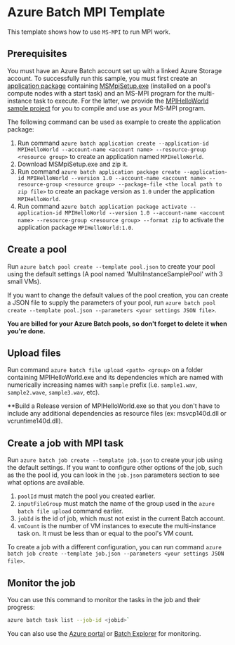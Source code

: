 # Azure Batch MPI Template
This template shows how to use `MS-MPI` to run MPI work.

## Prerequisites
You must have an Azure Batch account set up with a linked Azure Storage account.
To successfully run this sample, you must first create an [application package](https://docs.microsoft.com/azure/batch/batch-application-packages) containing [MSMpiSetup.exe](https://msdn.microsoft.com/library/bb524831.aspx) (installed on a pool's compute nodes with a start task) and an MS-MPI program for the multi-instance task to execute. For the latter, we provide the [MPIHelloWorld sample project](https://github.com/Azure/azure-batch-samples/tree/master/CSharp/ArticleProjects/MultiInstanceTasks/MPIHelloWorld) for you to compile and use as your MS-MPI program.

The following command can be used as example to create the application package:

1. Run command `azure batch application create --application-id MPIHelloWorld --account-name <account name> --resource-group <resource group>` to create an application named `MPIHelloWorld`.
2. Download MSMpiSetup.exe and zip it.
3. Run command `azure batch application package create --application-id MPIHelloWorld --version 1.0 --account-name <account name> --resource-group <resource group> --package-file <the local path to zip file>` to create an package version as `1.0` under the application `MPIHelloWorld`.
4. Run command `azure batch application package activate --application-id MPIHelloWorld --version 1.0 --account-name <account name> --resource-group <resource group> --format zip` to activate the application package `MPIHelloWorld:1.0`. 

## Create a pool
Run `azure batch pool create --template pool.json` to create your pool using the default settings (A pool named 'MultiInstanceSamplePool' with 3 small VMs). 

If you want to change the default values of the pool creation, you can create a JSON file to supply the parameters of your pool, run `azure batch pool create --template pool.json --parameters <your settings JSON file>`.

**You are billed for your Azure Batch pools, so don't forget to delete it when you're done.**

## Upload files
Run command `azure batch file upload <path> <group>` on a folder containing MPIHelloWorld.exe and its dependencies which are named with numerically increasing names with `sample` prefix (i.e. `sample1.wav`, `sample2.wave`, `sample3.wav`, etc).

**Build a Release version of MPIHelloWorld.exe so that you don't have to include any additional dependencies as resource files (ex: msvcp140d.dll or vcruntime140d.dll).

## Create a job with MPI task
Run `azure batch job create --template job.json` to create your job using the default settings. If you want to configure other options of the job, such as the the pool id, you can look in the `job.json` parameters section to see what options are available.

1. `poolId` must match the pool you created earlier.
2. `inputFileGroup` must match the name of the group used in the `azure batch file upload` command earlier.
3. `jobId` is the id of job, which must not exist in the current Batch account.
4. `vmCount` is the number of VM instances to execute the multi-instance task on.  It must be less than or equal to the pool's VM count.

To create a job with a different configuration, you can run command `azure batch job create --template job.json --parameters <your settings JSON file>`.

## Monitor the job

You can use this command to monitor the tasks in the job and their progress:
``` bash
azure batch task list --job-id <jobid>`
```
You can also use the [Azure portal](https://portal.azure.com) or [Batch Explorer](https://github.com/Azure/azure-batch-samples/tree/master/CSharp/BatchExplorer) for monitoring.
